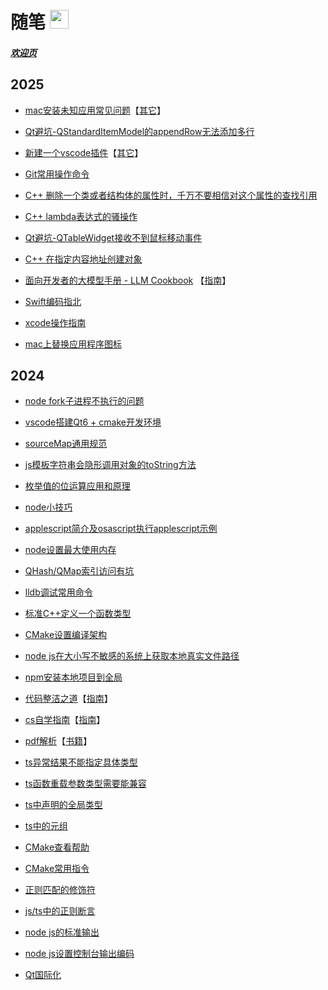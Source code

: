# 随笔 <img src="static/avat.png" height="30px" width="30px">

##### [欢迎页]()

## 2025

* [mac安装未知应用常见问题](Other/mac_install_unknown_app.md)【[其它](Other/README.md)】

* [Qt避坑-QStandardItemModel的appendRow无法添加多行](Qt/qstandarditemmodel_appendrow.md)

* [新建一个vscode插件](Other/vscode_plugin.md)【[其它](Other/README.md)】

* [Git常用操作命令](Git/Command.md)

* [C++ 删除一个类或者结构体的属性时，千万不要相信对这个属性的查找引用](Cpp/delete_class_attr.md)

* [C++ lambda表达式的骚操作](Cpp/lambda_666.md)

* [Qt避坑-QTableWidget接收不到鼠标移动事件](Qt/qtablewidget_no_mouse_move_event.md)

* [C++ 在指定内容地址创建对象](Cpp/Tips.md#C-在指定内容地址创建对象)

* [面向开发者的大模型手册 - LLM Cookbook](https://datawhalechina.github.io/llm-cookbook) 【[指南](Guides/README.md)】

* [Swift编码指北](Swift/README.md)

* [xcode操作指南](Other/xcode_operate_guide.md)

* [mac上替换应用程序图标](Other/mac_replace_app_icons.md)

## 2024

* [node fork子进程不执行的问题](Node/Tips.md#node-fork子进程不执行)

* [vscode搭建Qt6 + cmake开发环境](Qt/vscode_cmake_qt_6_dev_env_build.md)

* [sourceMap通用规范](JavaScript、TypeScript/source_map_general_rule.md)

* [js模板字符串会隐形调用对象的toString方法](JavaScript、TypeScript/template_string.md)

* [枚举值的位运算应用和原理](Other/EnumBit.md)

* [node小技巧](Node/Tips.md)

* [applescript简介及osascript执行applescript示例](OSAScript/AppleScript/README.md)

* [node设置最大使用内存](Node/set_max_memery_size.md)

* [QHash/QMap索引访问有坑](Qt/qhash_or_qmap_visit_error.md)

* [lldb调试常用命令](Other/lldb_command.md)

* [标准C++定义一个函数类型](Cpp/define_function_type.md)

* [CMake设置编译架构](CMake/cmake_set_arch.md)

* [node js在大小写不敏感的系统上获取本地真实文件路径](Node/get_local_real_path.md)

* [npm安装本地项目到全局](Npm/npm_install_local_project.md)

* [代码整洁之道](Guides/Clean-Code-Notes-master/README.md)【[指南](Guides/README.md)】

* [cs自学指南](https://csdiy.wiki/)【[指南](Guides/README.md)】

* [pdf解析](Guides/PDF-Explained-master/README.md)【[书籍](Guides/README.md)】

* [ts异常结果不能指定具体类型](JavaScript、TypeScript/ts_exception_result_type.md)

* [ts函数重载参数类型需要能兼容](JavaScript、TypeScript/ts_method_overload_type_need_compatible.md)

* [ts中声明的全局类型](JavaScript、TypeScript/ts_global_type.md)

* [ts中的元组](JavaScript、TypeScript/ts_tuple.md)

<!-- * vscode安装rust环境 TODO -->

* [CMake查看帮助](CMake/cmake_help.md)

* [CMake常用指令](CMake/cmake_commands.md)

<!-- * [CMake常用内置变量](CMake/cmake_variables.md) TODO -->

* [正则匹配的修饰符](RegExpression/match_modifier.md)

* [js/ts中的正则断言](RegExpression/assertions_in_js-ts.md)

* [node js的标准输出](Node/stdout.md)

* [node js设置控制台输出编码](Node/stdout_console_encode.md)

* [Qt国际化](Qt/qt_localized.md)

<!-- * [音标](English/phonetic.md) -->

<!-- * [语法体系](English/program.md) -->

<!-- * [3500高考词汇](English/words.md) -->
